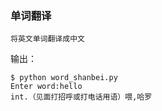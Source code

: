 ### 单词翻译

`将英文单词翻译成中文`

输出：

```
$ python word_shanbei.py
Enter word:hello
int.（见面打招呼或打电话用语）喂,哈罗
```
